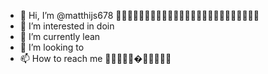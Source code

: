 - 👋 Hi, I’m @matthijs678 🥶🥶🥶🥶🥶🥶🥶🥶🥶🥶🥶🥶🥶🥶🥶🥶🥶🥶🥶🥶🥶🥶🥶🥶🥶
- 👀 I’m interested in doin
- 🌱 I’m currently lean
- 💞️ I’m looking to 
- 📫 How to reach me 🎄🎈🎈🎈🎈�🗿🗿🗿🗿🗿

<!---
matthijs678/matthijs678 is a ✨ special ✨ repository because its `README.md` (this file) appears on your GitHub profile.
You can click the Preview link to take a look at your changes.
--->
